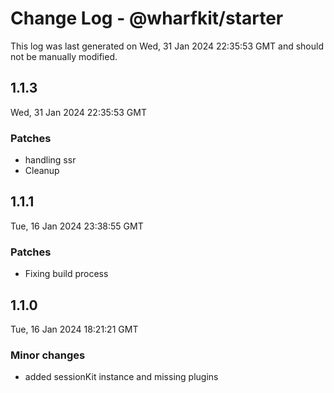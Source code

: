 # Change Log - @wharfkit/starter

This log was last generated on Wed, 31 Jan 2024 22:35:53 GMT and should not be manually modified.

## 1.1.3
Wed, 31 Jan 2024 22:35:53 GMT

### Patches

- handling ssr
- Cleanup

## 1.1.1
Tue, 16 Jan 2024 23:38:55 GMT

### Patches

- Fixing build process

## 1.1.0
Tue, 16 Jan 2024 18:21:21 GMT

### Minor changes

- added sessionKit instance and missing plugins

